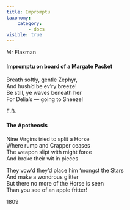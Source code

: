 ```yaml
---
title: Impromptu
taxonomy:
    category:
        - docs
visible: true
---
```


<div class="author">Mr Flaxman</div>

#### Impromptu on board of a Margate Packet

Breath softly, gentle Zephyr,  
And hush’d be ev’ry breeze!  
Be still, ye waves beneath her  
For Delia’s — going to Sneeze!  

E.B.

#### The Apotheosis

Nine Virgins tried to split a Horse  
Where rump and Crapper ceases  
The weapon slipt with might force  
And broke their wit in pieces  

They vow’d they’d place him ‘mongst the Stars  
And make a wondrous glitter  
But there no more of the Horse is seen  
Than you see of an apple fritter!

1809